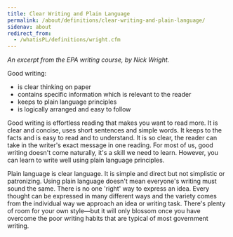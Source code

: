 ```yaml
---
title: Clear Writing and Plain Language
permalink: /about/definitions/clear-writing-and-plain-language/
sidenav: about
redirect_from:
  - /whatisPL/definitions/wright.cfm
---
```


_An excerpt from the EPA writing course, by Nick Wright._

Good writing:

- is clear thinking on paper
- contains specific information which is relevant to the reader
- keeps to plain language principles
- is logically arranged and easy to follow

Good writing is effortless reading that makes you want to read more. It is clear and concise, uses short sentences and simple words. It keeps to the facts and is easy to read and to understand. It is so clear, the reader can take in the writer's exact message in one reading. For most of us, good writing doesn't come naturally, it's a skill we need to learn. However, you can learn to write well using plain language principles.

Plain language is clear language. It is simple and direct but not simplistic or patronizing. Using plain language doesn't mean everyone's writing must sound the same. There is no one 'right' way to express an idea. Every thought can be expressed in many different ways and the variety comes from the individual way we approach an idea or writing task. There's plenty of room for your own style—but it will only blossom once you have overcome the poor writing habits that are typical of most government writing.
